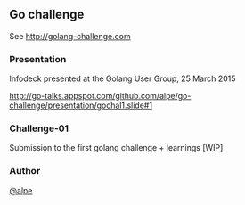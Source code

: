 ## Go challenge
See http://golang-challenge.com

### Presentation 
Infodeck presented at the Golang User Group, 25 March 2015

http://go-talks.appspot.com/github.com/alpe/go-challenge/presentation/gochal1.slide#1

### Challenge-01
Submission to the first golang challenge + learnings [WIP]

### Author
[@alpe](https://twitter.com/)